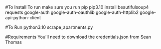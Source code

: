 #To Install
To run make sure you run pip
pip3.10 install beautifulsoup4 requests google-auth google-auth-oauthlib google-auth-httplib2 google-api-python-client



#To Run
python3.10 scrape_apartments.py

#Requirements
You'll need to download the credentials.json from Sean Thomas